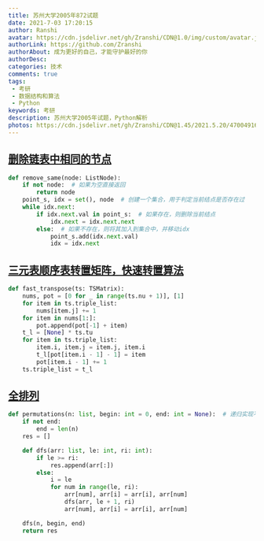 ```yaml
---
title: 苏州大学2005年872试题
date: 2021-7-03 17:20:15
author: Ranshi
avatar: https://cdn.jsdelivr.net/gh/Zranshi/CDN@1.0/img/custom/avatar.jpg
authorLink: https://github.com/Zranshi
authorAbout: 成为更好的自己，才能守护最好的你
authorDesc: 
categories: 技术
comments: true
tags: 
 - 考研
 - 数据结构和算法
 - Python
keywords: 考研
description: 苏州大学2005年试题，Python解析
photos: https://cdn.jsdelivr.net/gh/Zranshi/CDN@1.45/2021.5.20/47004916_p0.jpg
---
```


## [删除链表中相同的节点](https://github.com/Zranshi/suda-problem/blob/master/src/2005/1.删除链表中相同的节点/main.py)

```python
def remove_same(node: ListNode):
    if not node:  # 如果为空直接返回
        return node
    point_s, idx = set(), node  # 创建一个集合，用于判定当前结点是否存在过
    while idx.next:
        if idx.next.val in point_s:  # 如果存在，则删除当前结点
            idx.next = idx.next.next
        else:  # 如果不存在，则将其加入到集合中，并移动idx
            point_s.add(idx.next.val)
            idx = idx.next
```

## [三元表顺序表转置矩阵，快速转置算法](https://github.com/Zranshi/suda-problem/blob/master/src/2005/2.三元组顺序表快速转置算法/main.py)

```python
def fast_transpose(ts: TSMatrix):
    nums, pot = [0 for _ in range(ts.nu + 1)], [1]
    for item in ts.triple_list:
        nums[item.j] += 1
    for item in nums[1:]:
        pot.append(pot[-1] + item)
    t_l = [None] * ts.tu
    for item in ts.triple_list:
        item.i, item.j = item.j, item.i
        t_l[pot[item.i - 1] - 1] = item
        pot[item.i - 1] += 1
    ts.triple_list = t_l
```

## [全排列](https://github.com/Zranshi/suda-problem/blob/master/src/2005/3.产生全排列/main.py)

```Python
def permutations(n: list, begin: int = 0, end: int = None):  # 递归实现不知道咋写成生成器函数，因为yield仅仅只是返回当前函数，而函数有多层调用栈
    if not end:
        end = len(n)
    res = []

    def dfs(arr: list, le: int, ri: int):
        if le >= ri:
            res.append(arr[:])
        else:
            i = le
            for num in range(le, ri):
                arr[num], arr[i] = arr[i], arr[num]
                dfs(arr, le + 1, ri)
                arr[num], arr[i] = arr[i], arr[num]

    dfs(n, begin, end)
    return res
```
